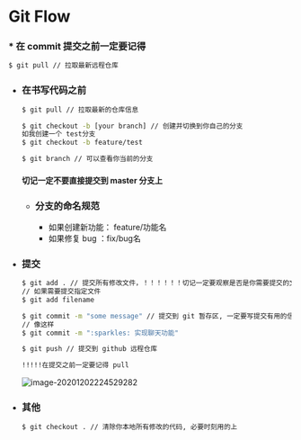 # Git Flow

### * 在 commit 提交之前一定要记得

```bash
$ git pull // 拉取最新远程仓库
```

- ### 在书写代码之前

  ```bash
  $ git pull // 拉取最新的仓库信息
  
  $ git checkout -b [your branch] // 创建并切换到你自己的分支
  如我创建一个 test分支
  $ git checkout -b feature/test
  
  $ git branch // 可以查看你当前的分支
  ```

  #### 切记一定不要直接提交到 master 分支上

  - ### 分支的命名规范

    - 如果创建新功能： feature/功能名
    - 如果修复 bug ：fix/bug名

- ### 提交

  ``` bash
  $ git add . // 提交所有修改文件，！！！！！！切记一定要观察是否是你需要提交的文件
  // 如果需要提交指定文件
  $ git add filename
  
  $ git commit -m "some message" // 提交到 git 暂存区, 一定要写提交有用的信息, 来描述该提交, 推荐 git emjio,当然也可以不用
  // 像这样
  $ git commit -m ":sparkles: 实现聊天功能"
  
  $ git push // 提交到 github 远程仓库
  
  !!!!!在提交之前一定要记得 pull
  ```

  ![image-20201202224529282](C:\Users\25118\AppData\Roaming\Typora\typora-user-images\image-20201202224529282.png)

- ### 其他

  ```bash
  $ git checkout . // 清除你本地所有修改的代码, 必要时刻用的上
  ```

  